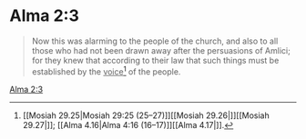 # Alma 2:3

> Now this was alarming to the people of the church, and also to all those who had not been drawn away after the persuasions of Amlici; for they knew that according to their law that such things must be established by the <u>voice</u>[^a] of the people.

[Alma 2:3](https://www.churchofjesuschrist.org/study/scriptures/bofm/alma/2?lang=eng&id=p3#p3)


[^a]: [[Mosiah 29.25|Mosiah 29:25 (25–27)]][[Mosiah 29.26|]][[Mosiah 29.27|]]; [[Alma 4.16|Alma 4:16 (16–17)]][[Alma 4.17|]].  
